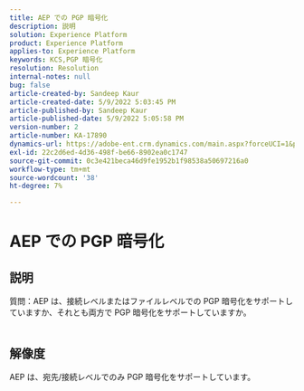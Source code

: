 ```yaml
---
title: AEP での PGP 暗号化
description: 説明
solution: Experience Platform
product: Experience Platform
applies-to: Experience Platform
keywords: KCS,PGP 暗号化
resolution: Resolution
internal-notes: null
bug: false
article-created-by: Sandeep Kaur
article-created-date: 5/9/2022 5:03:45 PM
article-published-by: Sandeep Kaur
article-published-date: 5/9/2022 5:05:58 PM
version-number: 2
article-number: KA-17890
dynamics-url: https://adobe-ent.crm.dynamics.com/main.aspx?forceUCI=1&pagetype=entityrecord&etn=knowledgearticle&id=f45d98fb-b9cf-ec11-a7b5-00224809c27a
exl-id: 22c2d6ed-4d36-498f-be66-8902ea0c1747
source-git-commit: 0c3e421beca46d9fe1952b1f98538a50697216a0
workflow-type: tm+mt
source-wordcount: '38'
ht-degree: 7%

---
```


# AEP での PGP 暗号化

## 説明

質問：AEP は、接続レベルまたはファイルレベルでの PGP 暗号化をサポートしていますか、それとも両方で PGP 暗号化をサポートしていますか。
<br> 

## 解像度


AEP は、宛先/接続レベルでのみ PGP 暗号化をサポートしています。
